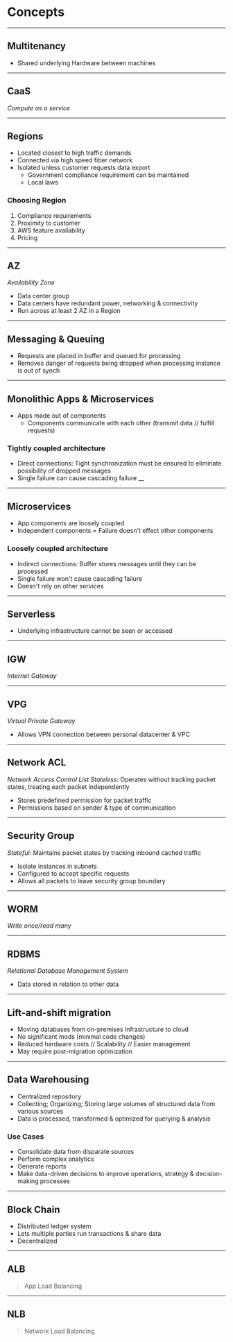 # Concepts
___
## Multitenancy
- Shared underlying Hardware between machines
___
## CaaS
*Compute as a service*
___
## Regions
- Located closest to high traffic demands
- Connected via high speed fiber network
- Isolated unless customer requests data export
	- Government compliance requirement can be maintained
	- Local laws
### Choosing Region
1. Compliance requirements
2. Proximity to customer
3. AWS feature availability
4. Pricing
___
## AZ
*Availability Zone*
- Data center group
- Data centers have redundant power, networking & connectivity
- Run across at least 2 AZ in a Region
___
## Messaging & Queuing
- Requests are placed in buffer and queued for processing
- Removes danger of requests being dropped when processing instance is out of synch
___
## Monolithic Apps & Microservices
- Apps made out of components
	- Components communicate with each other (transmit data // fulfill requests)
### Tightly coupled architecture
- Direct connections: Tight synchronization must be ensured to eliminate possibility of dropped messages
- Single failure can cause cascading failure
__
___
## Microservices
- App components are loosely coupled
- Independent components = Failure doesn't effect other components
### Loosely coupled architecture
- Indirect connections: Buffer stores messages until they can be processed 
- Single failure won't cause cascading failure
- Doesn't rely on other services
___
## Serverless
- Underlying infrastructure cannot be seen or accessed
___
## IGW
*Internet Gateway*
___
## VPG
*Virtual Private Gateway*
- Allows VPN connection between personal datacenter & VPC
___
## Network ACL
*Network Access Control List*
*Stateless*: Operates without tracking packet states, treating each packet independently
- Stores predefined permission for packet traffic
- Permissions based on sender & type of communication
___
## Security Group
*Stateful*: Maintains packet states by tracking inbound cached traffic
- Isolate instances in subnets
- Configured to accept specific requests
- Allows all packets to leave security group boundary
___
## WORM
*Write once/read many*
___
## RDBMS
*Relational Database Management System*
- Data stored in relation to other data
___
## Lift-and-shift migration
- Moving databases from on-premises infrastructure to cloud
- No significant mods (minimal code changes)
- Reduced hardware costs // Scalability // Easier management
- May require post-migration optimization
___
## Data Warehousing
- Centralized repository
- Collecting; Organizing; Storing large volumes of structured data from various sources
- Data is processed, transformed & optimized for querying & analysis
### Use Cases
- Consolidate data from disparate sources
- Perform complex analytics
- Generate reports
- Make data-driven decisions to improve operations, strategy & decision-making processes
___
## Block Chain
- Distributed ledger system
- Lets multiple parties run transactions & share data
- Decentralized
___
## ALB
> App Load Balancing
___
## NLB
> Network Load Balancing